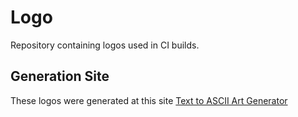 # Logo

Repository containing logos used in CI builds.

## Generation Site

These logos were generated at this site [Text to ASCII Art Generator](https://patorjk.com/software/taag/#p=display&f=Graffiti&t=%20%20%20%20%20%20%20%20Joseph%0ACappellino)
